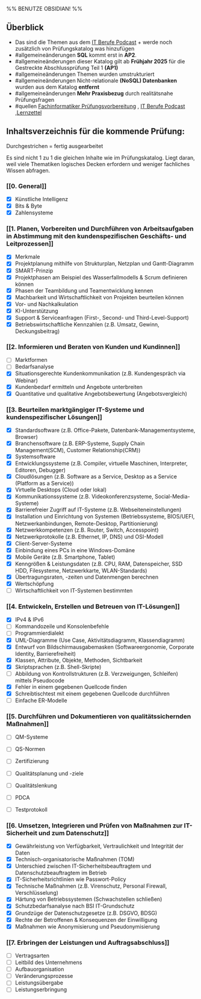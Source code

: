 %% BENUTZE OBSIDIAN! %%
## Überblick
- Das sind die Themen aus dem [IT Berufe Podcast](https://it-berufe-podcast.de/neuer-pruefungskatalog-fuer-die-ap1-der-it-berufe-ab-2025-it-berufe-podcast-190/) + werde noch zusätzlich von Prüfungskatalog was hinzufügen
- #allgemeineänderungen **SQL** kommt erst in **AP2**.
- #allgemeineänderungen dieser Katalog gilt ab **Frühjahr 2025** für die Gestreckte Abschlussprüfung Teil 1 **(AP1)**
- #allgemeineänderungen Themen wurden umstrukturiert
- #allgemeineänderungen Nicht-relationale **(NoSQL) Datenbanken** wurden aus dem Katalog **entfernt**
- #allgemeineänderungen **Mehr Praxisbezug** durch realitätsnahe Prüfungsfragen
- #quellen [Fachinformatiker Prüfungsvorbereitung](https://fachinformatikerpruefungsvorbereitung.de/) , [IT Berufe Podcast](https://it-berufe-podcast.de/neuer-pruefungskatalog-fuer-die-ap1-der-it-berufe-ab-2025-it-berufe-podcast-190/) ,[Lernzettel](https://files.hstin.io/AP1_Lernzettel.pdf)


## Inhaltsverzeichnis für die kommende Prüfung:

Durchgestrichen = fertig ausgearbeitet

Es sind nicht 1 zu 1 die gleichen Inhalte wie im Prüfungskatalog. Liegt daran, weil viele Thematiken logisches Decken erfordern und weniger fachliches Wissen abfragen.

### [[0. General]]

- [x] Künstliche Intelligenz
- [x] Bits & Byte
- [x] Zahlensysteme

### [[1. Planen, Vorbereiten und Durchführen von Arbeitsaufgaben in Abstimmung mit den kundenspezifischen Geschäfts- und Leitprozessen]]

- [x] Merkmale
- [x] Projektplanung mithilfe von Strukturplan, Netzplan und Gantt-Diagramm
- [x] SMART-Prinzip
- [x] Projektphasen am Beispiel des Wasserfallmodells & Scrum definieren können
- [x] Phasen der Teambildung und Teamentwicklung kennen
- [x] Machbarkeit und Wirtschaftlichkeit von Projekten beurteilen können
- [x] Vor- und Nachkalkulation
- [x] KI-Unterstützung
- [x] Support & Serviceanfragen (First-, Second- und Third-Level-Support)
- [x] Betriebswirtschaftliche Kennzahlen (z.B. Umsatz, Gewinn, Deckungsbeitrag)

### [[2. Informieren und Beraten von Kunden und Kundinnen]]

- [ ] Marktformen
- [ ] Bedarfsanalyse
- [x] Situationsgerechte Kundenkommunikation (z.B. Kundengespräch via Webinar)
- [x] Kundenbedarf ermitteln und Angebote unterbreiten
- [x] Quantitative und qualitative Angebotsbewertung (Angebotsvergleich)

### [[3. Beurteilen marktgängiger IT-Systeme und kundenspezifischer Lösungen]]

- [x] Standardsoftware (z.B. Office-Pakete, Datenbank-Managementsysteme, Browser)
- [x] Branchensoftware (z.B. ERP-Systeme, Supply Chain Management(SCM), Customer Relationship(CRM))
- [x] Systemsoftware
- [x] Entwicklungssysteme (z.B. Compiler, virtuelle Maschinen, Interpreter, Editoren, Debugger)
- [x] Cloudlösungen (z.B. Software as a Service, Desktop as a Service (Platform as a Service))
- [x] Virtuelle Desktops (Cloud oder lokal)
- [x] Kommunikationssysteme (z.B. Videokonferenzsysteme, Social-Media-Systeme)
- [x] Barrierefreier Zugriff auf IT-Systeme (z.B. Webseiteneinstellungen)
- [x] Installation und Einrichtung von Systemen (Betriebssysteme, BIOS/UEFI, Netzwerkanbindungen, Remote-Desktop, Partitionierung)
- [x] Netzwerkkompetenzen (z.B. Router, Switch, Accesspoint)
- [x] Netzwerkprotokolle (z.B. Ethernet, IP, DNS) und OSI-Modell
- [x] Client-Server-Systeme
- [x] Einbindung eines PCs in eine Windows-Domäne
- [x] Mobile Geräte (z.B. Smartphone, Tablet)
- [x] Kenngrößen & Leistungsdaten (z.B. CPU, RAM, Datenspeicher, SSD HDD, Filesysteme, Netzwerkkarte, WLAN-Standards)
- [x] Übertragungsraten, -zeiten und Datenmengen berechnen
- [x] Wertschöpfung
- [ ] Wirtschaftlichkeit von IT-Systemen bestimmten

### [[4. Entwickeln, Erstellen und Betreuen von IT-Lösungen]]

- [x] IPv4 & IPv6
- [ ] Kommandozeile und Konsolenbefehle
- [ ] Programmierdialekt
 - [x] UML-Diagramme (Use Case, Aktivitätsdiagramm, Klassendiagramm)
- [x] Entwurf von Bildschirmausgabemasken (Softwareergonomie, Corporate Identity, Barrierefreiheit)
- [x] Klassen, Attribute, Objekte, Methoden, Sichtbarkeit
- [x] Skriptsprachen (z.B. Shell-Skripte)
- [ ] Abbildung von Kontrollstrukturen (z.B. Verzweigungen, Schleifen) mittels Pseudocode
- [x] Fehler in einem gegebenen Quellcode finden
- [x] Schreibtischtest mit einem gegebenen Quellcode durchführen
- [ ] Einfache ER-Modelle

### [[5. Durchführen und Dokumentieren von qualitätssichernden Maßnahmen]]

- [ ] QM-Systeme
- [ ] QS-Normen
- [ ] Zertifizierung
- [ ] Qualitätsplanung und -ziele
- [ ] Qualitätslenkung
- [ ] PDCA
- [ ] Testprotokoll


### [[6. Umsetzen, Integrieren und Prüfen von Maßnahmen zur IT-Sicherheit und zum Datenschutz]]

- [x] Gewährleistung von Verfügbarkeit, Vertraulichkeit und Integrität der Daten
- [x] Technisch-organisatorische Maßnahmen (TOM)
- [x] Unterschied zwischen IT-Sicherheitsbeauftragtem und Datenschutzbeauftragtem im Betrieb
- [x] IT-Sicherheitsrichtlinien wie Passwort-Policy
- [x] Technische Maßnahmen (z.B. Virenschutz, Personal Firewall, Verschlüsselung)
- [x] Härtung von Betriebssystemen (Schwachstellen schließen)
- [x] Schutzbedarfsanalyse nach BSI IT-Grundschutz
- [x] Grundzüge der Datenschutzgesetze (z.B. DSGVO, BDSG)
- [x] Rechte der Betroffenen & Konsequenzen der Einwilligung
- [x] Maßnahmen wie Anonymisierung und Pseudonymisierung

### [[7. Erbringen der Leistungen und Auftragsabschluss]]

- [ ] Vertragsarten
- [ ] Leitbild des Unternehmens
- [ ] Aufbauorganisation
- [ ] Veränderungsprozesse
- [ ] Leistungsübergabe
- [ ] Leistungserbringung
